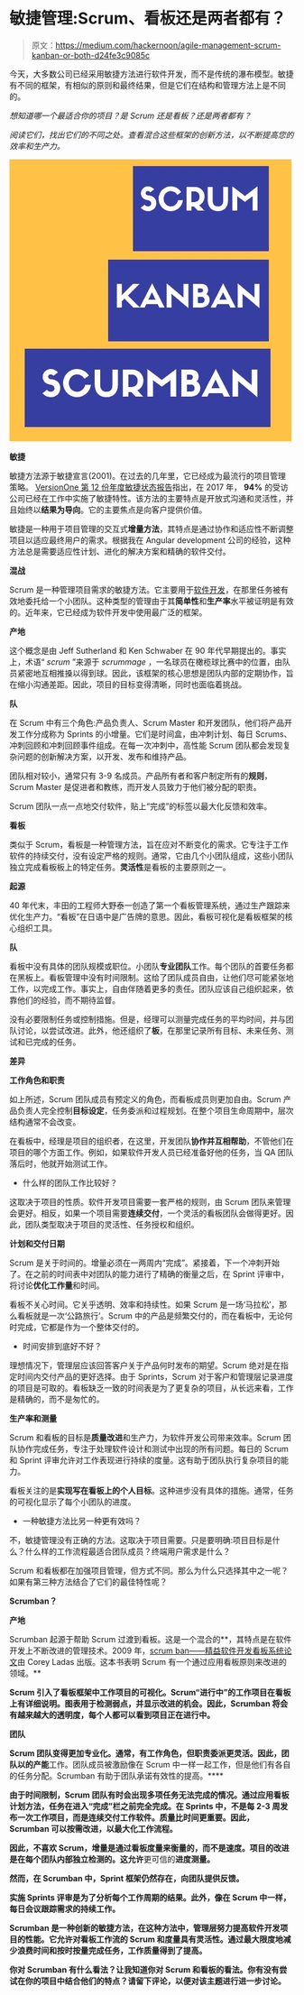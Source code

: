 # 敏捷管理:Scrum、看板还是两者都有？

> 原文：<https://medium.com/hackernoon/agile-management-scrum-kanban-or-both-d24fe3c9085c>

今天，大多数公司已经采用敏捷方法进行软件开发，而不是传统的瀑布模型。敏捷有不同的框架，有相似的原则和最终结果，但是它们在结构和管理方法上是不同的。

*想知道哪一个最适合你的项目？是 Scrum 还是看板？还是两者都有？*

*阅读它们，找出它们的不同之处。查看混合这些框架的创新方法，以不断提高您的效率和生产力。*

![](img/fb1beb83c6a1c8665d2388a9168b34d2.png)

**敏捷**

敏捷方法源于敏捷宣言(2001)。在过去的几年里，它已经成为最流行的项目管理策略。 [VersionOne 第 12 份年度敏捷状态报告](https://explore.versionone.com/state-of-agile/versionone-12th-annual-state-of-agile-report)指出，在 2017 年， **94%** 的受访公司已经在工作中实施了敏捷特性。该方法的主要特点是开放式沟通和灵活性，并且始终以**结果为导向**。它的主要焦点是向客户提供价值。

敏捷是一种用于项目管理的交互式**增量方法**，其特点是通过协作和适应性不断调整项目以适应最终用户的需求。根据我在 Angular development 公司的经验，这种方法总是需要适应性计划、进化的解决方案和精确的软件交付。

**混战**

Scrum 是一种管理项目需求的敏捷方法。它主要用于[软件开发](https://hackernoon.com/tagged/software-development)，在那里任务被有效地委托给一个小团队。这种类型的管理由于其**简单性**和**生产率**水平被证明是有效的。近年来，它已经成为软件开发中使用最广泛的框架。

**产地**

这个概念是由 Jeff Sutherland 和 Ken Schwaber 在 90 年代早期提出的。事实上，术语“ *scrum* ”来源于 *scrummage* ，一名球员在橄榄球比赛中的位置，由队员紧密地互相推搡以得到球。因此，该框架的核心思想是团队内部的定期协作，旨在缩小沟通差距。因此，项目的目标变得清晰，同时也面临着挑战。

**队**

在 Scrum 中有三个角色:产品负责人、Scrum Master 和开发团队，他们将产品开发工作分成称为 Sprints 的小增量。它们是时间盒，由冲刺计划、每日 Scrums、冲刺回顾和冲刺回顾事件组成。在每一次冲刺中，高性能 Scrum 团队都会发现复杂问题的创新解决方案，以开发、发布和维持产品。

团队相对较小，通常只有 3-9 名成员。产品所有者和客户制定所有的**规则**，Scrum Master 是促进者和教练，而开发人员致力于他们被分配的职责。

Scrum 团队一点一点地交付软件，贴上“完成”的标签以最大化反馈和效率。

**看板**

类似于 Scrum，看板是一种管理方法，旨在应对不断变化的需求。它专注于工作软件的持续交付，没有设定严格的规则。通常，它由几个小团队组成，这些小团队独立完成看板板上的特定任务。**灵活性**是看板的主要原则之一。

**起源**

40 年代末，丰田的工程师大野泰一创造了第一个看板管理系统，通过生产跟踪来优化生产力。“看板”在日语中是广告牌的意思。因此，看板可视化是看板框架的核心组织工具。

**队**

看板中没有具体的团队规模或职位。小团队**专业团队**工作。每个团队的首要任务都在黑板上。看板管理中没有时间限制。这给了团队成员自由，让他们尽可能紧张地工作，以完成工作。事实上，自由伴随着更多的责任。团队应该自己组织起来，依靠他们的经验，而不期待监督。

没有必要限制任务或控制措施。但是，经理可以测量完成任务的平均时间，并与团队讨论，以尝试改进。此外，他还组织了**板**，在那里记录所有目标、未来任务、测试和已完成的任务。

**差异**

**工作角色和职责**

如上所述，Scrum 团队成员有预定义的角色，而看板成员则更加自由。Scrum 产品负责人完全控制**目标设定**，任务委派和过程规划。在整个项目生命周期中，层次结构通常不会改变。

在看板中，经理是项目的组织者，在这里，开发团队**协作并互相帮助**，不管他们在项目的哪个方面工作。例如，如果软件开发人员已经准备好他的任务，当 QA 团队落后时，他就开始测试工作。

*   什么样的团队工作比较好？

这取决于项目的性质。软件开发项目需要一套严格的规则，由 Scrum 团队来管理会更好。相反，如果一个项目需要**连续交付**，一个灵活的看板团队会做得更好。因此，团队类型取决于项目的灵活性、任务授权和组织。

**计划和交付日期**

Scrum 是关于时间的。增量必须在一两周内“完成”。紧接着，下一个冲刺开始了。在之前的时间表中对团队的能力进行了精确的衡量之后，在 Sprint 评审中，将讨论**优化工作量**和时间。

看板不关心时间。它关乎透明、效率和持续性。如果 Scrum 是一场‘马拉松’，那么看板就是一次‘公路旅行’。Scrum 中的产品是频繁交付的，而在看板中，无论何时完成，它都是作为一个整体交付的。

*   时间安排到底好不好？

理想情况下，管理层应该回答客户关于产品何时发布的期望。Scrum 绝对是在指定时间内交付产品的更好选择。由于 Sprints，Scrum 对于客户和管理层记录进度的项目是可取的。看板缺乏一致的时间表是为了更复杂的项目，从长远来看，工作是精确的，而不是匆忙的。

**生产率和测量**

Scrum 和看板的目标是**质量改进**和生产力，为软件开发公司带来效率。Scrum 团队协作完成任务，专注于处理软件设计和测试中出现的所有问题。每日的 Scrum 和 Sprint 评审允许对工作表现进行持续的度量。这有助于团队执行复杂项目的能力。

看板关注的是**实现写在看板上的个人目标**。这种进步没有具体的措施。通常，任务的可视化显示了每个小团队的进度。

*   一种敏捷方法比另一种更有效吗？

不，敏捷管理没有正确的方法。这取决于项目需要。只是要明确:项目目标是什么？什么样的工作流程最适合团队成员？终端用户需求是什么？

Scrum 和看板都在加强项目管理，但方式不同。那么为什么只选择其中之一呢？如果有第三种方法结合了它们的最佳特性呢？

**Scrumban？**

**产地**

Scrumban 起源于帮助 Scrum 过渡到看板。这是一个混合的**，其特点是在软件开发上不断改进的管理技术。2009 年，[scrum ban——精益软件开发看板系统论文](http://www.lulu.com/shop/corey-ladas/scrumban-essays-on-kanban-systems-for-lean-software-development/paperback/product-4098141.html)由 Corey Ladas 出版。这本书表明 Scrum 有一个通过应用看板原则来改进的领域。**

**Scrum 引入了看板框架中工作项目的可视化。Scrum“进行中”的工作项目在看板上有详细说明。图表用于检测弱点，并显示改进的机会。因此，Scrumban 将会有越来越大的透明度，每个人都可以看到项目正在进行中。**

****团队****

**Scrum 团队变得更加专业化。通常，有工作角色，但职责委派更灵活。因此，团队以的产能**工作。团队成员被激励像在 Scrum 中一样一起工作，但是他们有各自的任务分配。Scrumban 有助于团队承诺有效性的提高。****

**由于时间限制，Scrum 团队有时会出现多项任务无法完成的情况。通过应用看板计划方法，任务在进入“完成”栏之前完全完成。在 Sprints 中，不是每 2-3 周发布一次工作项目，而是连续交付工作软件。质量比时间更重要。因此，Scrumban 可以按需改进，以最大化工作流程。**

**因此，不喜欢 Scrum，增量是通过看板度量来衡量的，而不是速度。项目的改进是在每个团队内部独立检测的。这允许**更可信的**进度测量。**

**然而，在 Scrumban 中，Sprint 框架仍然存在，向团队提供反馈。**

**实施 Sprints 评审是为了分析每个工作周期的结果。此外，像在 Scrum 中一样，每日会议跟踪需求的持续工作。**

**Scrumban 是一种创新的敏捷方法，在这种方法中，管理层努力提高软件开发项目的性能。它允许对看板工作流的 Scrum 和度量具有灵活性。通过最大限度地减少浪费时间和按时按量完成任务，工作质量得到了提高。**

**你对 Scrumban 有什么看法？让我知道你对 Scrum 和看板的看法。你有没有尝试在你的项目中结合他们的特点？请留下评论，以便对该主题进行进一步讨论。**